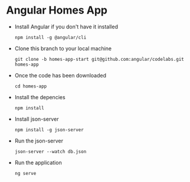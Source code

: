 # Angular Homes App
- Install Angular if you don't have it installed

  `npm install -g @angular/cli`

- Clone this branch to your local machine

  `git clone -b homes-app-start git@github.com:angular/codelabs.git homes-app`

- Once the code has been downloaded

  `cd homes-app`

- Install the depencies

  `npm install` 
- Install json-server
  
  `npm install -g json-server`
- Run the json-server

  `json-server --watch db.json`

- Run the application 

  `ng serve`
